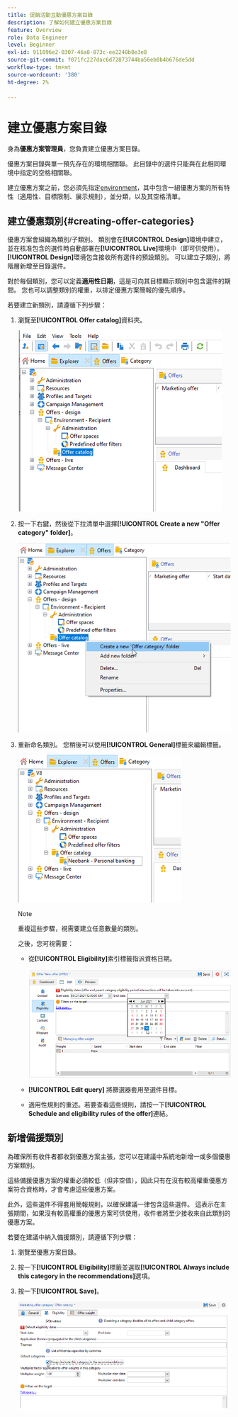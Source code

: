 ```yaml
---
title: 促銷活動互動優惠方案目錄
description: 了解如何建立優惠方案目錄
feature: Overview
role: Data Engineer
level: Beginner
exl-id: 911096e2-0307-46a8-873c-ee2248b8e3e8
source-git-commit: f071fc227dac6d72873744ba56eb0b4b676de5dd
workflow-type: tm+mt
source-wordcount: '380'
ht-degree: 2%

---
```


# 建立優惠方案目錄

身為&#x200B;**優惠方案管理員**，您負責建立優惠方案目錄。

優惠方案目錄與單一預先存在的環境相關聯。 此目錄中的選件只能與在此相同環境中指定的空格相關聯。

建立優惠方案之前，您必須先指定[environment](interaction-env.md)，其中包含一組優惠方案的所有特性（適用性、目標限制、展示規則），並分類，以及其空格清單。

## 建立優惠類別{#creating-offer-categories}

優惠方案會組織為類別/子類別。 類別會在&#x200B;**[!UICONTROL Design]**&#x200B;環境中建立，並在核准包含的選件時自動部署在&#x200B;**[!UICONTROL Live]**&#x200B;環境中（即可供使用）。 **[!UICONTROL Design]**&#x200B;環境包含接收所有選件的預設類別。 可以建立子類別，將階層新增至目錄選件。

對於每個類別，您可以定義&#x200B;**適用性日期**，這是可向其目標顯示類別中包含選件的期間。 您也可以調整類別的權重，以排定優惠方案簡報的優先順序。

若要建立新類別，請遵循下列步驟：

1. 瀏覽至&#x200B;**[!UICONTROL Offer catalog]**&#x200B;資料夾。

   ![](assets/offer_cat_create_001.png)

1. 按一下右鍵，然後從下拉清單中選擇&#x200B;**[!UICONTROL Create a new "Offer category" folder]**。

   ![](assets/offer_cat_create_002.png)

1. 重新命名類別。 您稍後可以使用&#x200B;**[!UICONTROL General]**&#x200B;標籤來編輯標籤。

   ![](assets/offer_cat_create_003.png)

   >[!NOTE]
   >
   >重複這些步驟，視需要建立任意數量的類別。

   之後，您可視需要：

   * 從&#x200B;**[!UICONTROL Eligibility]**&#x200B;索引標籤指派資格日期。

      ![](assets/offer_cat_create_004.png)

   * **[!UICONTROL Edit query]** 將篩選器套用至選件目標。

   * 適用性規則的重述。若要查看這些規則，請按一下&#x200B;**[!UICONTROL Schedule and eligibility rules of the offer]**&#x200B;連結。

## 新增備援類別

為確保所有收件者都收到優惠方案主張，您可以在建議中系統地新增一或多個優惠方案類別。

這些備援優惠方案的權重必須較低（但非空值），因此只有在沒有較高權重優惠方案符合資格時，才會考慮這些優惠方案。

此外，這些選件不得套用簡報規則，以確保建議一律包含這些選件。 這表示在主張期間，如果沒有較高權重的優惠方案可供使用，收件者將至少接收來自此類別的優惠方案。

若要在建議中納入備援類別，請遵循下列步驟：

1. 瀏覽至優惠方案目錄。
1. 按一下&#x200B;**[!UICONTROL Eligibility]**&#x200B;標籤並選取&#x200B;**[!UICONTROL Always include this category in the recommendations]**&#x200B;選項。
1. 按一下&#x200B;**[!UICONTROL Save]**。

   ![](assets/offer_cat_default_001.png)

